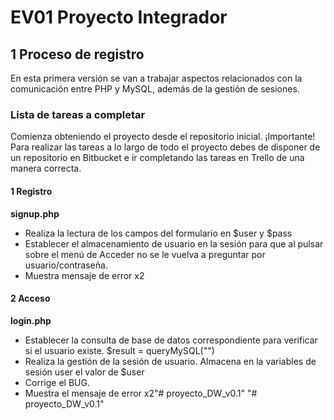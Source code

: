 # EV01 Proyecto Integrador
## 1 Proceso de registro
En esta primera versión se van a trabajar aspectos relacionados con la comunicación entre PHP y MySQL, además de la gestión de sesiones.

### Lista de tareas a completar
Comienza obteniendo el proyecto desde el repositorio inicial.
¡Importante! Para realizar las tareas a lo largo de todo el proyecto debes de disponer
de un repositorio en Bitbucket e ir completando las tareas en Trello de una manera
correcta.
#### 1 Registro
__signup.php__
* Realiza la lectura de los campos del formulario en $user y $pass
* Establecer el almacenamiento de usuario en la sesión para que al pulsar sobre el menú de Acceder no se le vuelva a preguntar por usuario/contraseña.
* Muestra mensaje de error x2
#### 2 Acceso
__login.php__
* Establecer la consulta de base de datos correspondiente para verificar si el usuario existe.
    $result = queryMySQL("")
*  Realiza la gestión de la sesión de usuario.  Almacena en la variables de sesión user el valor de $user
* Corrige el BUG.
* Muestra el mensaje de error x2"# proyecto_DW_v0.1" 
"# proyecto_DW_v0.1" 
